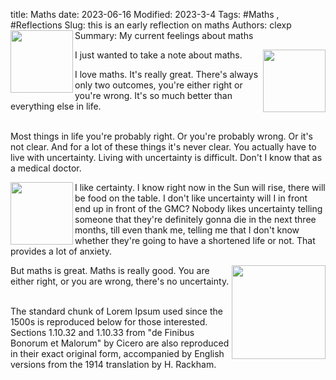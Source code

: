 title: Maths
date: 2023-06-16
Modified: 2023-3-4
Tags: #Maths , #Reflections
Slug: this is an early reflection on maths
Authors: clexp
Summary: <img align="left" width="100" height="100" src=/images/right_one.jpg>My current feelings about maths

<img align="right" width="100" height="100" src=/images/left_one.png>I just wanted to take a note about maths.

I love maths. It's really great. There's always only two outcomes, you're either right or you're wrong. It's so much better than everything else in life.

<br>
Most things in life you're probably right. Or you're probably wrong. Or it's not clear. And for a lot of these things it's never clear. You actually have to live with uncertainty. Living with uncertainty is difficult. Don't I know that as a medical doctor.

<img align="left" width="100" height="100" src=images/right_one.png>I like certainty. I know right now in the Sun will rise, there will be food on the table. I don't like uncertainty will I in front end up in front of the GMC? Nobody likes uncertainty telling someone that they're definitely gonna die in the next three months, till even thank me, telling me that I don't know whether they're going to have a shortened life or not. That provides a lot of anxiety.

<img align="right" width="150" height="150" src=/images/right_one.png>But maths is great. Maths is really good. You are either right, or you are wrong, there's no uncertainty.

<br>
The standard chunk of Lorem Ipsum used since the 1500s is reproduced below for those interested. Sections 1.10.32 and 1.10.33 from "de Finibus Bonorum et Malorum" by Cicero are also reproduced in their exact original form, accompanied by English versions from the 1914 translation by H. Rackham.